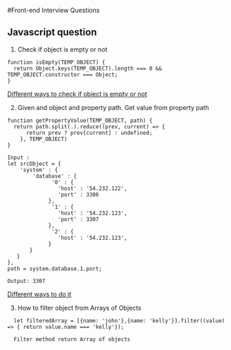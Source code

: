 #Front-end Interview Questions


## Javascript question
1. Check if object is empty or not
```
function isEmpty(TEMP_OBJECT) {
  return Object.keys(TEMP_OBJECT).length === 0 && TEMP_OBJECT.constructor === Object;
}
```
[Different ways to check if object is empty or not ](http://stackoverflow.com/questions/679915/how-do-i-test-for-an-empty-javascript-object)

2. Given and object and property path. Get value from property path
```
function getPropertyValue(TEMP_OBJECT, path) {
  return path.split(.).reduce((prev, current) => {
      return prev ? prev[current] : undefined;
    }, TEMP_OBJECT)
}

Input :
let srcObject = {
    'system' : {
        'database' : {
              '0' : {
                'host' : '54.232.122',
                'port' : 3306
             },
              '1' : {
                'host' : '54.232.123',
                'port' : 3307
             },
              '2' : {
                'host' : '54.232.123',
             }
       }
   }
},
path = system.database.1.port;

Output: 3307
```
[Different ways to do it ](http://stackoverflow.com/questions/6491463/accessing-nested-javascript-objects-with-string-key)

3. How to filter object from Arrays of Objects
```
  let filteredArray = [{name: 'john'},{name: 'kelly'}].filter((value) => { return value.name === 'kelly'});

  Filter method return Array of objects
```
